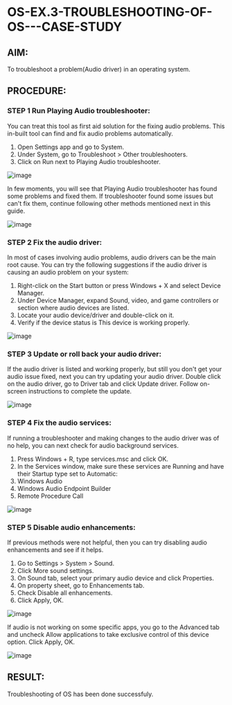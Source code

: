 # OS-EX.3-TROUBLESHOOTING-OF-OS---CASE-STUDY

## AIM:
To troubleshoot a problem(Audio driver) in an operating system.

## PROCEDURE:
### STEP 1 Run Playing Audio troubleshooter:
 You can treat this tool as first aid solution for the fixing audio problems. This in-built tool can find and fix audio problems automatically.
1. Open Settings app and go to System.
2. Under System, go to Troubleshoot > Other troubleshooters.
3. Click on Run next to Playing Audio troubleshooter.
   
![image](https://github.com/Pranav-AJ/OS-EX.3-TROUBLESHOOTING-OF-OS---CASE-STUDY/assets/118904526/e0134214-9a0e-4810-9230-af3b45af83fe)

In few moments, you will see that Playing Audio troubleshooter has found some problems and fixed them. If troubleshooter found some issues but can't fix them, continue following other methods mentioned next in this guide.

![image](https://github.com/Pranav-AJ/OS-EX.3-TROUBLESHOOTING-OF-OS---CASE-STUDY/assets/118904526/cd64271f-34a2-4b85-833a-3c13e3f32368)

### STEP 2 Fix the audio driver:
In most of cases involving audio problems, audio drivers can be the main root cause. You can try the following suggestions if the audio driver is causing an audio problem on your system:
1. Right-click on the Start button or press Windows + X and select Device Manager.
2. Under Device Manager, expand Sound, video, and game controllers or section where audio devices are listed.
3. Locate your audio device/driver and double-click on it.
4. Verify if the device status is This device is working properly.
   
![image](https://github.com/Pranav-AJ/OS-EX.3-TROUBLESHOOTING-OF-OS---CASE-STUDY/assets/118904526/d6c04b45-5431-47af-b677-e2c5261fbd66)

### STEP 3 Update or roll back your audio driver:
If the audio driver is listed and working properly, but still you don't get your audio issue fixed, next you can try updating your audio driver. Double click on the audio driver, go to Driver tab and click Update driver. Follow on-screen instructions to complete the update.

![image](https://github.com/Pranav-AJ/OS-EX.3-TROUBLESHOOTING-OF-OS---CASE-STUDY/assets/118904526/9b54f2f5-6071-4f64-b95d-0d6bb6bc1740)

### STEP 4 Fix the audio services:
If running a troubleshooter and making changes to the audio driver was of no help, you can next check for audio background services.
1. Press Windows + R, type services.msc and click OK.
2. In the Services window, make sure these services are Running and have their Startup type set to Automatic:
3. Windows Audio
4. Windows Audio Endpoint Builder
5. Remote Procedure Call
   
![image](https://github.com/Pranav-AJ/OS-EX.3-TROUBLESHOOTING-OF-OS---CASE-STUDY/assets/118904526/947b4d1f-9b02-42bc-964a-39c3c2a282f4)

### STEP 5 Disable audio enhancements:
If previous methods were not helpful, then you can try disabling audio enhancements and see if it helps.
1. Go to Settings > System > Sound.
2. Click More sound settings.
3. On Sound tab, select your primary audio device and click Properties.
4. On property sheet, go to Enhancements tab.
5. Check Disable all enhancements.
6. Click Apply, OK.
   
![image](https://github.com/Pranav-AJ/OS-EX.3-TROUBLESHOOTING-OF-OS---CASE-STUDY/assets/118904526/72210dff-565a-4bdc-92e4-df469c4290b8)

If audio is not working on some specific apps, you go to the Advanced tab and uncheck Allow applications to take exclusive control of this device option. Click Apply, OK.

![image](https://github.com/Pranav-AJ/OS-EX.3-TROUBLESHOOTING-OF-OS---CASE-STUDY/assets/118904526/4cfd076a-eb8d-4e18-8f54-9876c0eef416)

## RESULT:
Troubleshooting of OS has been done successfuly.
